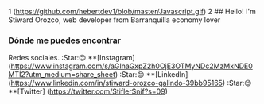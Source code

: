 1 (https://github.com/hebertdev1/blob/master/Javascript.gif)
2 ## Hello! I'm Stiward Orozco, web developer from Barranquilla economy lover 

### Dónde me puedes encontrar 
Redes sociales.
:Star::blush: **[Instagram] (https://www.instagram.com/s/aGlnaGxpZ2h0OjE3OTMyNDc2MzMxNDE0MTI2?utm_medium=share_sheet)
:Star::blush: **[LinkedIn] (https://www.linkedin.com/in/stiward-orozco-galindo-39bb95165)
:Star::blush: **[Twitter] (https://twitter.com/StiflerSnif?s=09)
<!---
stiflerGlindo/stiflerGlindo is a ✨ special ✨ repository because its `README.md` (this file) appears on your GitHub profile.
You can click the Preview link to take a look at your changes.
--->
